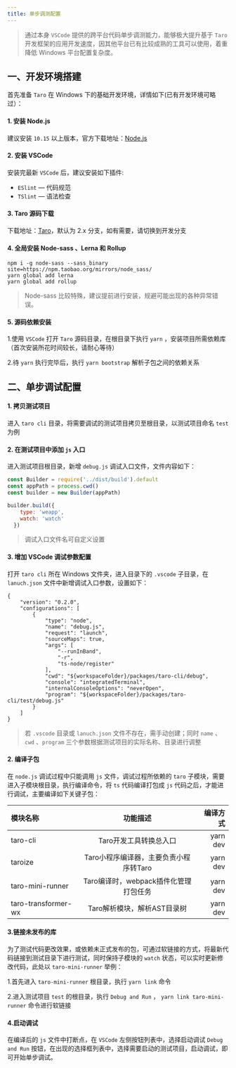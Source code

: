 ```yaml
---
title: 单步调测配置
---
```


> 通过本身 `VSCode` 提供的跨平台代码单步调测能力，能够极大提升基于 `Taro` 开发框架的应用开发速度，因其他平台已有比较成熟的工具可以使用，着重降低 Windows 平台配置复杂度。

## 一、开发环境搭建

首先准备 `Taro` 在 Windows 下的基础开发环境，详情如下(已有开发环境可略过）：

#### 1. 安装 Node.js
建议安装 `10.15` 以上版本，官方下载地址：[Node.js](https://nodejs.org/dist/v12.14.0/node-v12.14.0-x64.msi " node.js")

#### 2. 安装 VSCode

安装完最新 `VSCode` 后，建议安装如下插件:
-  `ESlint` — 代码规范
-  `TSlint` — 语法检查

#### 3. Taro 源码下载
下载地址：[Taro](https://github.com/NervJS/taro.git "Taro")，默认为 2.x 分支，如有需要，请切换到开发分支

#### 4. 全局安装 Node-sass 、Lerna 和 Rollup
```shell
npm i -g node-sass --sass_binary site=https://npm.taobao.org/mirrors/node_sass/
yarn global add lerna
yarn global add rollup
```
> Node-sass 比较特殊，建议提前进行安装，规避可能出现的各种异常错误。

#### 5. 源码依赖安装
1.使用 `VSCode` 打开 `Taro` 源码目录，在根目录下执行 `yarn` ，安装项目所需依赖库（首次安装所花时间较长，请耐心等待）

2.待 `yarn` 执行完毕后，执行 `yarn bootstrap` 解析子包之间的依赖关系

## 二、单步调试配置

#### 1. 拷贝测试项目
进入 `taro cli` 目录，将需要调试的测试项目拷贝至根目录，以测试项目命名 `test` 为例

#### 2. 在测试项目中添加 `js` 入口
进入测试项目根目录，新增 `debug.js` 调试入口文件，文件内容如下：
```javascript
const Builder = require('../dist/build').default
const appPath = process.cwd()
const builder = new Builder(appPath)

builder.build({
	type: 'weapp',
	watch: 'watch'
  })
```
> 调试入口文件名可自定义设置

#### 3. 增加 VSCode 调试参数配置
打开 `taro cli` 所在 Windows 文件夹，进入目录下的 `.vscode` 子目录，在 `lanuch.json` 文件中新增调试入口参数，设置如下：
```shell
{
    "version": "0.2.0",
    "configurations": [
        {
            "type": "node",
            "name": "debug.js",
            "request": "launch",
            "sourceMaps": true,
            "args": [
                "--runInBand",
                "-r",
                "ts-node/register"
            ],
            "cwd": "${workspaceFolder}/packages/taro-cli/debug",
            "console": "integratedTerminal",
            "internalConsoleOptions": "neverOpen",
            "program": "${workspaceFolder}/packages/taro-cli/test/debug.js"
        }
    ]
}
```
> 若 `.vscode` 目录或 `lanuch.json` 文件不存在，需手动创建；同时 `name` 、`cwd` 、`program` 三个参数根据测试项目的实际名称、目录进行调整

#### 2. 编译子包
在 `node.js` 调试过程中只能调用 `js` 文件，调试过程所依赖的 `taro` 子模块，需要进入子模块根目录，执行编译命令，将 `ts` 代码编译打包成 `js` 代码之后，才能进行调试，主要编译如下关键子包：

| 模块名称  | 功能描述  | 编译方式 |
| :------------ |:---------------:| -----:|
| taro-cli      | Taro开发工具转换总入口 | yarn dev |
| taroize      | Taro小程序编译器，主要负责小程序转Taro        |   yarn dev |
| taro-mini-runner | Taro编译时，webpack插件化管理打包任务        |    yarn dev |
| taro-transformer-wx | Taro解析模块，解析AST目录树        |    yarn dev |

#### 3.链接未发布的库
为了测试代码更改效果，或依赖未正式发布的包，可通过软链接的方式，将最新代码链接到测试目录下进行测试，同时保持子模块的 `watch` 状态，可以实时更新修改代码，此处以 `taro-mini-runner` 举例：

1.首先进入 `taro-mini-runner` 根目录，执行 `yarn link` 命令

2.进入测试项目 `test` 的根目录，执行 `Debug and Run` ， `yarn link taro-mini-runner` 命令进行软链接

#### 4.启动调试
在编译后的 `js` 文件中打断点，在 `VSCode` 左侧按钮列表中，选择启动调试 `Debug and Run` 按钮，在出现的选择框列表中，选择需要启动的测试项目，启动调试，即可开始单步调试。